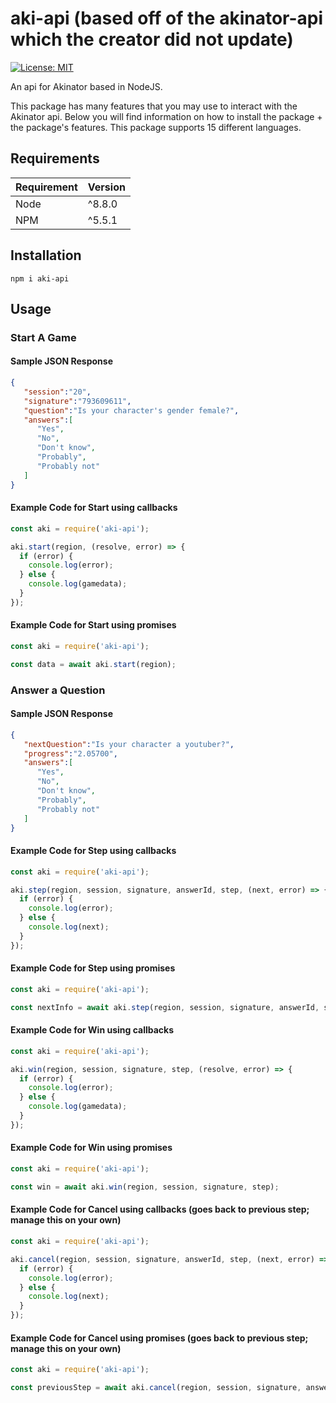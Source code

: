 # aki-api (based off of the akinator-api which the creator did not update)
<!-- [![npm version](https://badge.fury.io/js/akinator-api.svg)](https://badge.fury.io/js/akinator-api) -->
[![License: MIT](https://img.shields.io/badge/License-MIT-blue.svg)](https://opensource.org/licenses/MIT)

An api for Akinator based in NodeJS.

This package has many features that you may use to interact with the Akinator api.
Below you will find information on how to install the package + the package's features.
This package supports 15 different languages.

## Requirements
| Requirement | Version |
| ---|---|
| Node | ^8.8.0 |
| NPM | ^5.5.1 |


## Installation

``npm i aki-api``


## Usage

### Start A Game

#### Sample JSON Response

```json
{  
   "session":"20",
   "signature":"793609611",
   "question":"Is your character's gender female?",
   "answers":[  
      "Yes",
      "No",
      "Don't know",
      "Probably",
      "Probably not"
   ]
}
```

#### Example Code for Start using callbacks

```js
const aki = require('aki-api');

aki.start(region, (resolve, error) => {
  if (error) {
    console.log(error);
  } else {
    console.log(gamedata);
  }
});
```

#### Example Code for Start using promises

```js
const aki = require('aki-api');

const data = await aki.start(region);
```


### Answer a Question

#### Sample JSON Response

```json
{  
   "nextQuestion":"Is your character a youtuber?",
   "progress":"2.05700",
   "answers":[  
      "Yes",
      "No",
      "Don't know",
      "Probably",
      "Probably not"
   ]
}
```

#### Example Code for Step using callbacks

```js
const aki = require('aki-api');

aki.step(region, session, signature, answerId, step, (next, error) => {
  if (error) {
    console.log(error);
  } else {
    console.log(next);
  }
});
```

#### Example Code for Step using promises

```js
const aki = require('aki-api');

const nextInfo = await aki.step(region, session, signature, answerId, step);
```

#### Example Code for Win using callbacks

```js
const aki = require('aki-api');

aki.win(region, session, signature, step, (resolve, error) => {
  if (error) {
    console.log(error);
  } else {
    console.log(gamedata);
  }
});
```

#### Example Code for Win using promises

```js
const aki = require('aki-api');

const win = await aki.win(region, session, signature, step);
```

#### Example Code for Cancel using callbacks (goes back to previous step; manage this on your own)

```js
const aki = require('aki-api');

aki.cancel(region, session, signature, answerId, step, (next, error) => {
  if (error) {
    console.log(error);
  } else {
    console.log(next);
  }
});
```


#### Example Code for Cancel using promises (goes back to previous step; manage this on your own)

```js
const aki = require('aki-api');

const previousStep = await aki.cancel(region, session, signature, answerId, step);
```

